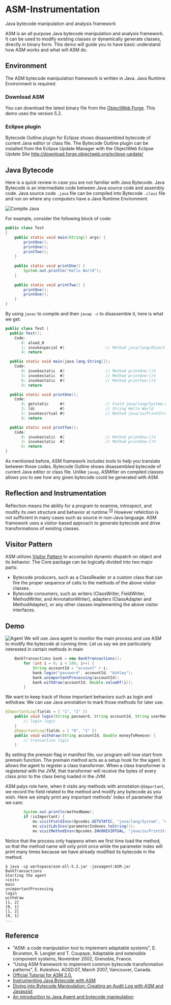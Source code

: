 # ASM-Instrumentation
Java bytecode manipulation and analysis framework

ASM is an all purpose Java bytecode manipulation and analysis framework. It can be used to modify existing classes or dynamically generate classes, directly in binary form. This demo will guide you to have basic understand how ASM works and what will ASM do.

## Environment
The ASM bytecode manipulation framework is written in Java. Java Runtime Environment is required.

### Download ASM
You can download the latest binary file from the [ObjectWeb Forge](http://forge.ow2.org/projects/asm/). This demo uses the version 5.2.

### Eclipse plugin
Bytecode Outline plugin for Eclipse shows disassembled bytecode of current Java editor or class file. The Bytecode Outline plugin can be installed from the Eclipse Update Manager with the ObjectWeb Eclipse Update Site http://download.forge.objectweb.org/eclipse-update/

## Java Bytecode
Here is a quick review in case you are not familiar with Java Bytecode. Java Bytecode is an intermediate code between Java source code and assembly code. Java source code `.java` file can be compiled into Bytecode `.class` file and run on where any computers have a Java Runtime Environment.

![Compile Java](https://raw.githubusercontent.com/xingziye/ASM-Instrumentation/master/ASM/image/21.jpg)

For example, consider the following block of code:

```Java
public class Test
{
    public static void main(String[] args) {
        printOne();
        printOne();
        printTwo();
    }
    
    public static void printOne() {
        System.out.println("Hello World");
    }
    
    public static void printTwo() {
        printOne();
        printOne();
    }
}
```

By using `javac` to compile and then `javap -c` to disassemble it, here is what we get:

```Java
public class Test {
  public Test();
    Code:
       0: aload_0       
       1: invokespecial #1                  // Method java/lang/Object."":()V
       4: return        

  public static void main(java.lang.String[]);
    Code:
       0: invokestatic  #2                  // Method printOne:()V
       3: invokestatic  #2                  // Method printOne:()V
       6: invokestatic  #3                  // Method printTwo:()V
       9: return        

  public static void printOne();
    Code:
       0: getstatic     #4                  // Field java/lang/System.out:Ljava/io/PrintStream;
       3: ldc           #5                  // String Hello World
       5: invokevirtual #6                  // Method java/io/PrintStream.println:(Ljava/lang/String;)V
       8: return        

  public static void printTwo();
    Code:
       0: invokestatic  #2                  // Method printOne:()V
       3: invokestatic  #2                  // Method printOne:()V
       6: return        
}
```

As mentioned before, ASM framework includes tools to help you translate between those codes. Bytecode Outline shows disassembled bytecode of current Java editor or class file. Unlike `javap`, ASMifier on compiled classes allows you to see how any given bytecode could be generated with ASM.

## Reflection and Instrumentation
Reflection means the ability for a program to examine, introspect, and modify its own structure and behavior at runtime.<sup>[[1](http://www2.parc.com/csl/groups/sda/projects/reflection96/docs/malenfant/malenfant.pdf)]</sup> However refelction is not sufficient in many cases such as source in non-Java language. ASM framework uses a visitor-based approach to generate bytecode and drive transformations of existing classes. 

## Visitor Pattern
ASM utilizes [Visitor Pattern](https://en.wikipedia.org/wiki/Visitor_pattern) to accomplish dynamic dispatch on object and its behavior. 
The Core package can be logically divided into two major parts:
* Bytecode producers, such as a ClassReader or a custom class that can fire the proper sequence of calls to the methods of the above visitor classes.
* Bytecode consumers, such as writers (ClassWriter, FieldWriter, MethodWriter, and AnnotationWriter), adapters (ClassAdapter and MethodAdapter), or any other classes implementing the above visitor interfaces.

## Demo
![Agent](https://raw.githubusercontent.com/xingziye/ASM-Instrumentation/master/ASM/image/72.jpg)
We will use Java agent to monitor the main process and use ASM to modify the bytecode at running time.
Let us say we are particularly interested in certain methods in main

```java
    BankTransactions bank = new BankTransactions();
		for (int i = 0; i < 100; i++) {
		    String accountId = "account" + i;
		    bank.login("password", accountId, "Ashley");
		    bank.unimportantProcessing(accountId);
		    bank.withdraw(accountId, Double.valueOf(i));
		}
```

We want to keep track of those important behaviors such as login and withdraw. We can use Java annotation to mark those methods for later use.

```java
@ImportantLog(fields = { "1", "2" })
	public void login(String password, String accountId, String userName) {
	    // login logic
	}
	@ImportantLog(fields = { "0", "1" })
	public void withdraw(String accountId, Double moneyToRemove) {
	    // transaction logic
	}
```

By setting the premain flag in manifest file, our program will now start from premain function. The premain method acts as a setup hook for the agent. It allows the agent to register a class transformer. When a class transformer is registered with the JVM, that transformer will receive the bytes of every class prior to the class being loaded in the JVM.

ASM palys role here, when it visits any methods with annotation `@Important`, we record the field related to the method and modify any bytecode as you wish. Here we simply print any important methods' index of parameter that we care:

```java
        System.out.println(methodName);
		if (isImportant) {
			mv.visitFieldInsn(Opcodes.GETSTATIC, "java/lang/System", "err", "Ljava/io/PrintStream;");
			mv.visitLdcInsn(parameterIndexes.toString());
			mv.visitMethodInsn(Opcodes.INVOKEVIRTUAL, "java/io/PrintStream", "println", "(Ljava/lang/String;)V", false);
```

Notice that the process only happens when we first time load the method, so that the method name will only print once while the parameter index will print many times because we have already modified its bytecode in the method.

```
$ java -cp workspace/asm-all-5.2.jar -javaagent:ASM.jar BankTransactions
Starting the agent
<init>
main
unimportantProcessing
login
withdraw
[1, 2]
[0, 1]
[1, 2]
[0, 1]
...
```

## Reference
* "ASM: a code manipulation tool to implement adaptable systems", E. Bruneton, R. Lenglet and T. Coupaye, Adaptable and extensible component systems, November 2002, Grenoble, France.
* "Using ASM framework to implement common bytecode transformation patterns", E. Kuleshov, AOSD.07, March 2007, Vancouver, Canada.
* [Official Tutorial for ASM 2.0.](http://asm.ow2.org/doc/tutorial-asm-2.0.html)
* [Instrumenting Java Bytecode with ASM](http://web.cs.ucla.edu/~msb/cs239-tutorial/)
* [Diving into Bytecode Manipulation: Creating an Audit Log with ASM and Javassist](https://blog.newrelic.com/2014/09/29/diving-bytecode-manipulation-creating-audit-log-asm-javassist/)
* [An introduction to Java Agent and bytecode manipulation](http://www.tomsquest.com/blog/2014/01/intro-java-agent-and-bytecode-manipulation/)
